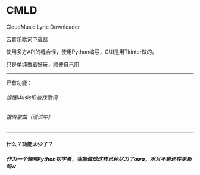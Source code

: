 # CMLD

CloudMusic Lyric Downloader

云音乐歌词下载器

使用多方API的缝合怪，使用Python编写，GUI是用Tkinter做的。

只是单纯做着好玩，顺便自己用

**********

已有功能：

###### 根据MusicID查找歌词

###### 搜索歌曲（测试中）

**********

#### 什么？功能太少了？

##### 作为一个辣鸡Python初学者，我能做成这样已经尽力了awa，况且不是还在更新吗w

